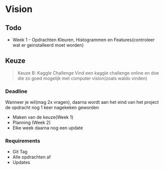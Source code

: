 # Vision 
## Todo
- Week 1 - Opdrachten Kleuren, Histogrammen en Features(controleer wat er geinstalleerd moet worden)

## Keuze
> Keuze B: Kaggle Challenge
Vind een kaggle challenge online en doe die zo goed mogelijk met computer vision(zoals waldo vinden)

### Deadline 
Wanneer je wil(mag 2x vragen), daarna wordt aan het eind van het project de opdracht nog 1 keer nagekeken
geworden 

- Maken van de keuze(Week 1)
- Planning (Week 2)
- Elke week daarna nog een update

### Requirements
- Git Tag
- Alle opdrachten af 
- Updates 

